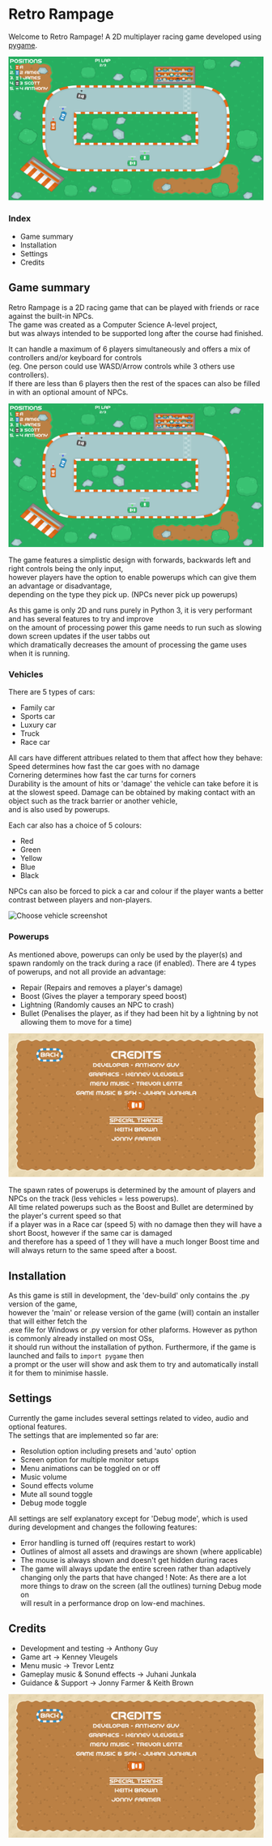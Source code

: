 # Retro Rampage

Welcome to Retro Rampage! A 2D multiplayer racing game developed using [pygame](https://www.pygame.org/news).

![Intro screenshot](/docs/Screenshots/Gameplay_new.PNG 'In-game screenshot of intro screen')

### Index
- Game summary
- Installation
- Settings
- Credits

## Game summary
Retro Rampage is a 2D racing game that can be played with friends or race against the built-in NPCs.  
The game was created as a Computer Science A-level project,  
but was always intended to be supported long after the course had finished.

It can handle a maximum of 6 players simultaneously and offers a mix of controllers and/or keyboard for controls  
(eg. One person could use WASD/Arrow controls while 3 others use controllers).  
If there are less than 6 players then the rest of the spaces can also be filled in with an optional amount of NPCs.

![Gameplay screenshot](/docs/Screenshots/Gameplay_new.PNG 'Screenshot of an in-game race')

The game features a simplistic design with forwards, backwards left and right controls being the only input,  
however players have the option to enable powerups which can give them an advantage or disadvantage,  
depending on the type they pick up. (NPCs never pick up powerups)

As this game is only 2D and runs purely in Python 3, it is very performant and has several features to try and improve  
on the amount of processing power this game needs to run such as slowing down screen updates if the user tabbs out  
which dramatically decreases the amount of processing the game uses when it is running.

### Vehicles
There are 5 types of cars:
- Family car
- Sports car
- Luxury car
- Truck
- Race car

All cars have different attribues related to them that affect how they behave:  
Speed determines how fast the car goes with no damage  
Cornering determines how fast the car turns for corners  
Durability is the amount of hits or 'damage' the vehicle can take before it is at the slowest speed.
Damage can be obtained by making contact with an object such as the track barrier or another vehicle,  
and is also used by powerups.

Each car also has a choice of 5 colours:
- Red
- Green
- Yellow
- Blue
- Black

NPCs can also be forced to pick a car and colour if the player wants a better contrast between players and non-players.

![Choose vehicle screenshot](/docs/Screenshots/Choose_player_1.PNG 'Screenshot of a player choosing their vehicle')

### Powerups
As mentioned above, powerups can only be used by the player(s) and spawn randomly on the track during a race (if enabled).
There are 4 types of powerups, and not all provide an advantage:
- Repair (Repairs and removes a player's damage)
- Boost (Gives the player a temporary speed boost)
- Lightning (Randomly causes an NPC to crash)
- Bullet (Penalises the player, as if they had been hit by a lightning by not allowing them to move for a time)

![Powerups tutorial screenshot](/docs/Screenshots/Credits_new.PNG 'Screenshot of powerups tutorial')

The spawn rates of powerups is determined by the amount of players and NPCs on the track (less vehicles = less powerups).  
All time related powerups such as the Boost and Bullet are determined by the player's current speed so that  
if a player was in a Race car (speed 5) with no damage then they will have a short Boost, however if the same car is damaged  
and therefore has a speed of 1 they will have a much longer Boost time and will always return to the same speed after a boost.  


## Installation
As this game is still in development, the 'dev-build' only contains the .py version of the game,  
however the 'main' or release version of the game (will) contain an installer that will either fetch the  
.exe file for Windows or .py version for other plaforms. However as python is commonly already installed on most OSs,  
it should run without the installation of python. Furthermore, if the game is launched and fails to `import pygame` then  
a prompt or the user will show and ask them to try and automatically install it for them to minimise hassle.

## Settings
Currently the game includes several settings related to video, audio and optional features.  
The settings that are implemented so far are:
- Resolution option including presets and 'auto' option
- Screen option for multiple monitor setups
- Menu animations can be toggled on or off
- Music volume
- Sound effects volume
- Mute all sound toggle
- Debug mode toggle

All settings are self explanatory except for 'Debug mode', which is used during development and changes the following features:
- Error handling is turned off (requires restart to work)
- Outlines of almost all assets and drawings are shown (where applicable)
- The mouse is always shown and doesn't get hidden during races
- The game will always update the entire screen rather than adaptively changing only the parts that have changed
! Note: As there are a lot more things to draw on the screen (all the outlines) turning Debug mode on  
        will result in a performance drop on low-end machines.

## Credits
- Development and testing -> Anthony Guy
- Game art -> Kenney Vleugels
- Menu music -> Trevor Lentz
- Gameplay music & Sonund effects -> Juhani Junkala
- Guidance & Support -> Jonny Farmer & Keith Brown

![Credits screenshot](/docs/Screenshots/Credits_new.PNG 'Screenshot of credits screen')
